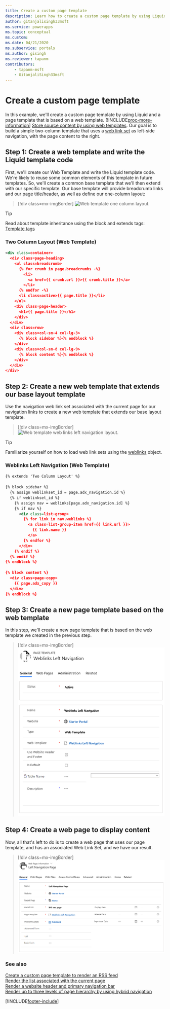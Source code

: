 ```yaml
---
title: Create a custom page template
description: Learn how to create a custom page template by using Liquid operators.
author: gitanjalisingh33msft
ms.service: powerapps
ms.topic: conceptual
ms.custom: 
ms.date: 04/21/2020
ms.subservice: portals
ms.author: gisingh
ms.reviewer: tapanm
contributors:
    - tapanm-msft
    - GitanjaliSingh33msft
---
```


# Create a custom page template

In this example, we'll create a custom page template by using Liquid and a page template that is based on a web template. [!INCLUDE[proc-more-information](../../../includes/proc-more-information.md)] [Store source content by using web templates](store-content-web-templates.md). Our goal is to build a simple two-column template that uses a [web link set](../configure/manage-web-links.md) as left-side navigation, with the page content to the right. 

## Step 1: Create a web template and write the Liquid template code

First, we'll create our Web Template and write the Liquid template code. We're likely to reuse some common elements of this template in future templates. So, we'll create a common base template that we'll then extend with our specific template. Our base template will provide breadcrumb links and our page title/header, as well as define our one-column layout:

> [!div class=mx-imgBorder]
![Web template one column layout.](../media/web-template-two-column-layout.png "Web template one column layout")

> [!TIP]
> Read about template inheritance using the block and extends tags: [Template tags](template-tags.md#extends)

### Two Column Layout (Web Template)

```xml
<div class=container>
  <div class=page-heading>
    <ul class=breadcrumb>
      {% for crumb in page.breadcrumbs -%}
        <li>
          <a href={{ crumb.url }}>{{ crumb.title }}</a>
        </li>
      {% endfor -%}
      <li class=active>{{ page.title }}</li>
    </ul>
    <div class=page-header>
      <h1>{{ page.title }}</h1>
    </div>
  </div>
  <div class=row>
    <div class=col-sm-4 col-lg-3>
      {% block sidebar %}{% endblock %}
    </div>
    <div class=col-sm-8 col-lg-9>
      {% block content %}{% endblock %}
    </div>
  </div>
</div>
```

## Step 2: Create a new web template that extends our base layout template

Use the navigation web link set associated with the current page for our navigation links to create a new web template that extends our base layout template.

> [!div class=mx-imgBorder]
![Web template web links left navigation layout.](../media/web-template-weblinks-left-navigation-layout.png "Web template web links left navigation layout")  

> [!TIP]
> Familiarize yourself on how to load web link sets using the [weblinks](liquid-objects.md#weblinks) object.

### Weblinks Left Navigation (Web Template)

```xml
{% extends 'Two Column Layout' %}

{% block sidebar %}
  {% assign weblinkset_id = page.adx_navigation.id %}
  {% if weblinkset_id %}
    {% assign nav = weblinks[page.adx_navigation.id] %}
    {% if nav %}
      <div class=list-group>
        {% for link in nav.weblinks %}
          <a class=list-group-item href={{ link.url }}>
            {{ link.name }}
          </a>
        {% endfor %}
      </div>
    {% endif %}
  {% endif %}
{% endblock %}

{% block content %}
  <div class=page-copy>
    {{ page.adx_copy }}
  </div>
{% endblock %}
```

## Step 3: Create a new page template based on the web template

In this step, we'll create a new page template that is based on the web template we created in the previous step.

> [!div class=mx-imgBorder]
![Page template weblinks left navigation layout.](../media/page-template-weblinks-left-navigation-layout.png "Page template weblinks left navigation layout")  

## Step 4: Create a web page to display content

Now, all that's left to do is to create a web page that uses our page template, and has an associated Web Link Set, and we have our result.

> [!div class=mx-imgBorder]
![Web page with left navigation.](../media/web-page-left-navigation.png "Web page with left navigation")  

### See also

[Create a custom page template to render an RSS feed](render-rss-custom-page-template.md)  
[Render the list associated with the current page](render-entity-list-current-page.md)  
[Render a website header and primary navigation bar](render-site-header-primary-navigation.md)  
[Render up to three levels of page hierarchy by using hybrid navigation](hybrid-navigation-render-page-hierachy.md)  



[!INCLUDE[footer-include](../../../includes/footer-banner.md)]